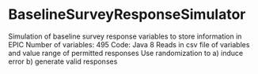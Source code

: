 # BaselineSurveyResponseSimulator
Simulation of baseline survey response variables to store information in EPIC
Number of variables: 495
Code: Java 8
Reads in csv file of variables and value range of permitted responses
Use randomization to
a) induce error
b) generate valid responses 
